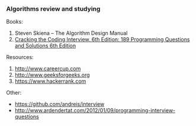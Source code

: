 ### Algorithms review and studying

Books:

1. Steven Skiena – The Algorithm Design Manual
2. [Cracking the Coding Interview, 6th Edition: 189 Programming Questions and Solutions 6th Edition](http://www.amazon.com/Cracking-Coding-Interview-6th-Programming/dp/0984782850/ref=sr_1_1?ie=UTF8&qid=1453409234&sr=8-1&keywords=cracking+the+coding+interview)

Resources:

1. http://www.careercup.com
2. http://www.geeksforgeeks.org
3. https://www.hackerrank.com

Other:
* https://github.com/andreis/interview
* http://www.ardendertat.com/2012/01/09/programming-interview-questions
